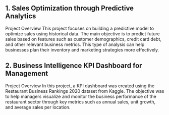 ## 1. Sales Optimization through Predictive Analytics

Project Overview
This project focuses on building a predictive model to optimize sales using historical data. The main objective is to predict future sales based on features such as customer demographics, credit card debt, and other relevant business metrics. This type of analysis can help businesses plan their inventory and marketing strategies more effectively.

## 2. Business Intelligence KPI Dashboard for Management

Project Overview
In this project, a KPI dashboard was created using the Restaurant Business Rankings 2020 dataset from Kaggle. The objective was to help managers visualize and monitor the business performance of the restaurant sector through key metrics such as annual sales, unit growth, and average sales per location.

